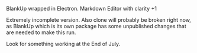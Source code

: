 BlankUp wrapped in Electron. Markdown Editor with clarity +1

Extremely incomplete version.
Also clone will probably be broken right now, as BlankUp which is its own package has some unpublished changes that are needed to make this run.

Look for something working at the End of July.
